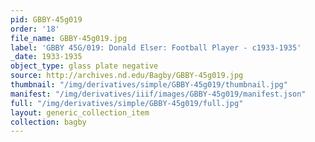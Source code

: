 ```yaml
---
pid: GBBY-45g019
order: '18'
file_name: GBBY-45g019.jpg
label: 'GBBY 45G/019: Donald Elser: Football Player - c1933-1935'
_date: 1933-1935
object_type: glass plate negative
source: http://archives.nd.edu/Bagby/GBBY-45g019.jpg
thumbnail: "/img/derivatives/simple/GBBY-45g019/thumbnail.jpg"
manifest: "/img/derivatives/iiif/images/GBBY-45g019/manifest.json"
full: "/img/derivatives/simple/GBBY-45g019/full.jpg"
layout: generic_collection_item
collection: bagby
---
```

